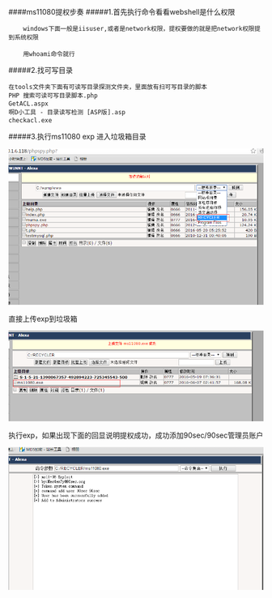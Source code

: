 ####ms11080提权步奏
#####1.首先执行命令看看webshell是什么权限
```
	windows下面一般是iisuser,或者是network权限，提权要做的就是把network权限提到系统权限

	用whoami命令就行
```
#####2.找可写目录
```
在tools文件夹下面有可读写目录探测文件夹，里面放有扫可写目录的脚本
PHP 搜索可读可写目录脚本.php
GetACL.aspx
啊D小工具 - 目录读写检测 [ASP版].asp
checkacl.exe
```

#####3.执行ms11080 exp
进入垃圾箱目录

![recycler.png](./pic/recycler.png)

直接上传exp到垃圾箱

![uploadms11080.png](./pic/uploadms11080.png)

执行exp，如果出现下面的回显说明提权成功，成功添加90sec/90sec管理员账户

![getroot.png](./pic/getroot.png)
